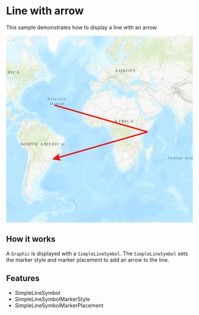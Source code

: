 # Line with arrow

This sample demonstrates how to display a line with an arrow.

![](screenshot.png)

## How it works
A `Graphic` is displayed with a `SimpleLineSymbol`. The `SimpleLineSymbol` sets the marker style and marker placement to add an arrow to the line.

## Features
- SimpleLineSymbol
- SimpleLineSymbolMarkerStyle
- SimpleLineSymbolMarkerPlacement
